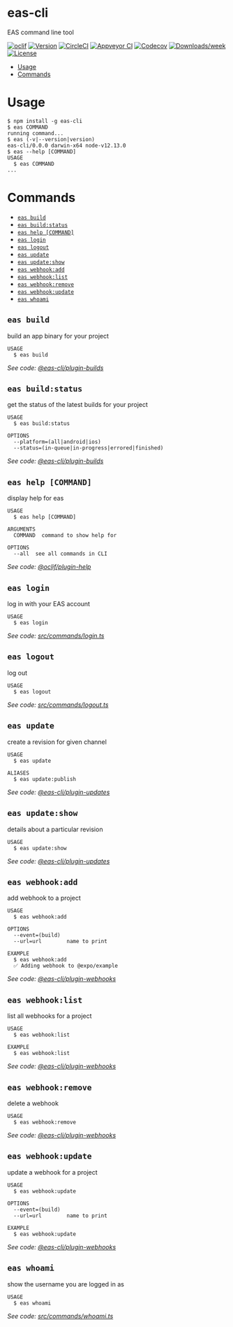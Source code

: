 # eas-cli

EAS command line tool

[![oclif](https://img.shields.io/badge/cli-oclif-brightgreen.svg)](https://oclif.io)
[![Version](https://img.shields.io/npm/v/eas-cli.svg)](https://npmjs.org/package/eas-cli)
[![CircleCI](https://circleci.com/gh/expo/eas-cli/tree/master.svg?style=shield)](https://circleci.com/gh/expo/eas-cli/tree/master)
[![Appveyor CI](https://ci.appveyor.com/api/projects/status/github/expo/eas-cli?branch=master&svg=true)](https://ci.appveyor.com/project/expo/eas-cli/branch/master)
[![Codecov](https://codecov.io/gh/expo/eas-cli/branch/master/graph/badge.svg)](https://codecov.io/gh/expo/eas-cli)
[![Downloads/week](https://img.shields.io/npm/dw/eas-cli.svg)](https://npmjs.org/package/eas-cli)
[![License](https://img.shields.io/npm/l/eas-cli.svg)](https://github.com/expo/eas-cli/blob/master/package.json)

<!-- toc -->

- [Usage](#usage)
- [Commands](#commands)
<!-- tocstop -->

# Usage

<!-- usage -->

```sh-session
$ npm install -g eas-cli
$ eas COMMAND
running command...
$ eas (-v|--version|version)
eas-cli/0.0.0 darwin-x64 node-v12.13.0
$ eas --help [COMMAND]
USAGE
  $ eas COMMAND
...
```

<!-- usagestop -->

# Commands

<!-- commands -->

- [`eas build`](#eas-build)
- [`eas build:status`](#eas-buildstatus)
- [`eas help [COMMAND]`](#eas-help-command)
- [`eas login`](#eas-login)
- [`eas logout`](#eas-logout)
- [`eas update`](#eas-update)
- [`eas update:show`](#eas-updateshow)
- [`eas webhook:add`](#eas-webhookadd)
- [`eas webhook:list`](#eas-webhooklist)
- [`eas webhook:remove`](#eas-webhookremove)
- [`eas webhook:update`](#eas-webhookupdate)
- [`eas whoami`](#eas-whoami)

## `eas build`

build an app binary for your project

```
USAGE
  $ eas build
```

_See code: [@eas-cli/plugin-builds](https://github.com/expo/eas-cli/blob/v0.0.0/src/commands/build/index.ts)_

## `eas build:status`

get the status of the latest builds for your project

```
USAGE
  $ eas build:status

OPTIONS
  --platform=(all|android|ios)
  --status=(in-queue|in-progress|errored|finished)
```

_See code: [@eas-cli/plugin-builds](https://github.com/expo/eas-cli/blob/v0.0.0/src/commands/build/status.ts)_

## `eas help [COMMAND]`

display help for eas

```
USAGE
  $ eas help [COMMAND]

ARGUMENTS
  COMMAND  command to show help for

OPTIONS
  --all  see all commands in CLI
```

_See code: [@oclif/plugin-help](https://github.com/oclif/plugin-help/blob/v3.2.0/src/commands/help.ts)_

## `eas login`

log in with your EAS account

```
USAGE
  $ eas login
```

_See code: [src/commands/login.ts](https://github.com/expo/eas-cli/blob/v0.0.0/src/commands/login.ts)_

## `eas logout`

log out

```
USAGE
  $ eas logout
```

_See code: [src/commands/logout.ts](https://github.com/expo/eas-cli/blob/v0.0.0/src/commands/logout.ts)_

## `eas update`

create a revision for given channel

```
USAGE
  $ eas update

ALIASES
  $ eas update:publish
```

_See code: [@eas-cli/plugin-updates](https://github.com/expo/eas-cli/blob/v0.0.0/src/commands/update/index.ts)_

## `eas update:show`

details about a particular revision

```
USAGE
  $ eas update:show
```

_See code: [@eas-cli/plugin-updates](https://github.com/expo/eas-cli/blob/v0.0.0/src/commands/update/show.ts)_

## `eas webhook:add`

add webhook to a project

```
USAGE
  $ eas webhook:add

OPTIONS
  --event=(build)
  --url=url        name to print

EXAMPLE
  $ eas webhook:add
  ✅ Adding webhook to @expo/example
```

_See code: [@eas-cli/plugin-webhooks](https://github.com/expo/eas-cli/blob/v0.0.0/src/commands/webhook/add.ts)_

## `eas webhook:list`

list all webhooks for a project

```
USAGE
  $ eas webhook:list

EXAMPLE
  $ eas webhook:list
```

_See code: [@eas-cli/plugin-webhooks](https://github.com/expo/eas-cli/blob/v0.0.0/src/commands/webhook/list.ts)_

## `eas webhook:remove`

delete a webhook

```
USAGE
  $ eas webhook:remove
```

_See code: [@eas-cli/plugin-webhooks](https://github.com/expo/eas-cli/blob/v0.0.0/src/commands/webhook/remove.ts)_

## `eas webhook:update`

update a webhook for a project

```
USAGE
  $ eas webhook:update

OPTIONS
  --event=(build)
  --url=url        name to print

EXAMPLE
  $ eas webhook:update
```

_See code: [@eas-cli/plugin-webhooks](https://github.com/expo/eas-cli/blob/v0.0.0/src/commands/webhook/update.ts)_

## `eas whoami`

show the username you are logged in as

```
USAGE
  $ eas whoami
```

_See code: [src/commands/whoami.ts](https://github.com/expo/eas-cli/blob/v0.0.0/src/commands/whoami.ts)_

<!-- commandsstop -->
